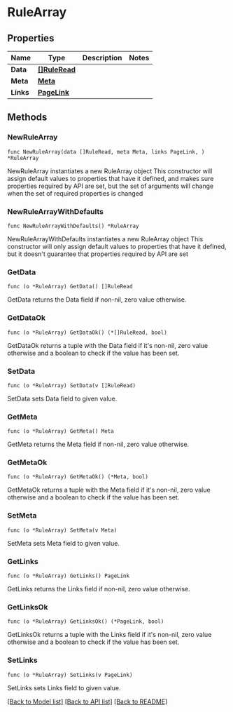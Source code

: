 # RuleArray

## Properties

Name | Type | Description | Notes
------------ | ------------- | ------------- | -------------
**Data** | [**[]RuleRead**](RuleRead.md) |  | 
**Meta** | [**Meta**](Meta.md) |  | 
**Links** | [**PageLink**](PageLink.md) |  | 

## Methods

### NewRuleArray

`func NewRuleArray(data []RuleRead, meta Meta, links PageLink, ) *RuleArray`

NewRuleArray instantiates a new RuleArray object
This constructor will assign default values to properties that have it defined,
and makes sure properties required by API are set, but the set of arguments
will change when the set of required properties is changed

### NewRuleArrayWithDefaults

`func NewRuleArrayWithDefaults() *RuleArray`

NewRuleArrayWithDefaults instantiates a new RuleArray object
This constructor will only assign default values to properties that have it defined,
but it doesn't guarantee that properties required by API are set

### GetData

`func (o *RuleArray) GetData() []RuleRead`

GetData returns the Data field if non-nil, zero value otherwise.

### GetDataOk

`func (o *RuleArray) GetDataOk() (*[]RuleRead, bool)`

GetDataOk returns a tuple with the Data field if it's non-nil, zero value otherwise
and a boolean to check if the value has been set.

### SetData

`func (o *RuleArray) SetData(v []RuleRead)`

SetData sets Data field to given value.


### GetMeta

`func (o *RuleArray) GetMeta() Meta`

GetMeta returns the Meta field if non-nil, zero value otherwise.

### GetMetaOk

`func (o *RuleArray) GetMetaOk() (*Meta, bool)`

GetMetaOk returns a tuple with the Meta field if it's non-nil, zero value otherwise
and a boolean to check if the value has been set.

### SetMeta

`func (o *RuleArray) SetMeta(v Meta)`

SetMeta sets Meta field to given value.


### GetLinks

`func (o *RuleArray) GetLinks() PageLink`

GetLinks returns the Links field if non-nil, zero value otherwise.

### GetLinksOk

`func (o *RuleArray) GetLinksOk() (*PageLink, bool)`

GetLinksOk returns a tuple with the Links field if it's non-nil, zero value otherwise
and a boolean to check if the value has been set.

### SetLinks

`func (o *RuleArray) SetLinks(v PageLink)`

SetLinks sets Links field to given value.



[[Back to Model list]](../README.md#documentation-for-models) [[Back to API list]](../README.md#documentation-for-api-endpoints) [[Back to README]](../README.md)


